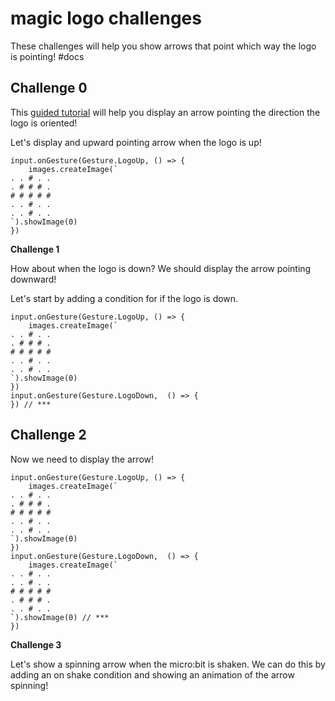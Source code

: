 # magic logo challenges

These challenges will help you show arrows that point which way the logo is pointing! #docs

## Challenge 0

This [guided tutorial](/zysycw) will help you display an arrow pointing the direction the logo is oriented!

Let's display and upward pointing arrow when the logo is up!

```
input.onGesture(Gesture.LogoUp, () => {
    images.createImage(`
. . # . .
. # # # .
# # # # #
. . # . .
. . # . .
`).showImage(0)
})
```

**Challenge 1**

How about when the logo is down? We should display the arrow pointing downward!

Let's start by adding a condition for if the logo is down.

```
input.onGesture(Gesture.LogoUp, () => {
    images.createImage(`
. . # . .
. # # # .
# # # # #
. . # . .
. . # . .
`).showImage(0)
})
input.onGesture(Gesture.LogoDown,  () => {
}) // ***
```

## Challenge 2

Now we need to display the arrow!

```
input.onGesture(Gesture.LogoUp, () => {
    images.createImage(`
. . # . .
. # # # .
# # # # #
. . # . .
. . # . .
`).showImage(0)
})
input.onGesture(Gesture.LogoDown,  () => {
    images.createImage(`
. . # . .
. . # . .
# # # # #
. # # # .
. . # . .
`).showImage(0) // ***
})
```

**Challenge 3**

Let's show a spinning arrow when the micro:bit is shaken. We can do this by adding an on shake condition and showing an animation of the arrow spinning!

